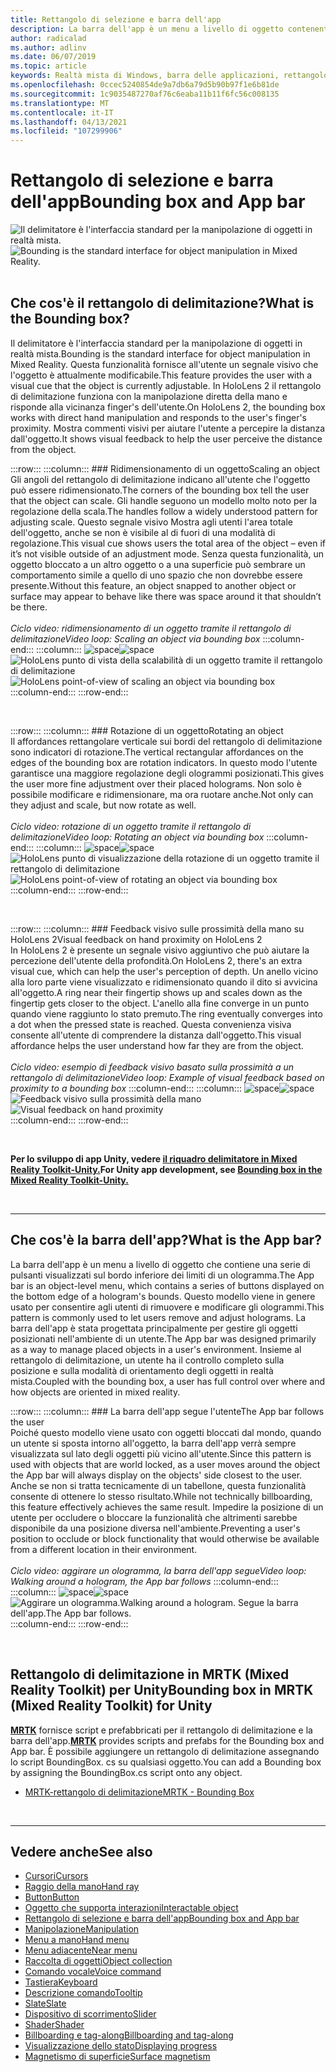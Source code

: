 ```yaml
---
title: Rettangolo di selezione e barra dell'app
description: La barra dell'app è un menu a livello di oggetto contenente una serie di pulsanti visualizzati sul bordo inferiore dei limiti di un ologramma.
author: radicalad
ms.author: adlinv
ms.date: 06/07/2019
ms.topic: article
keywords: Realtà mista di Windows, barra delle applicazioni, rettangolo di delimitazione, cuffie per realtà mista, auricolare di realtà mista di Windows, headset di realtà virtuale, HoloLens, MRTK, Toolkit realtà mista
ms.openlocfilehash: 0ccec5240854de9a7db6a79d5b90b97f1e6b81de
ms.sourcegitcommit: 1c9035487270af76c6eaba11b11f6fc56c008135
ms.translationtype: MT
ms.contentlocale: it-IT
ms.lasthandoff: 04/13/2021
ms.locfileid: "107299906"
---
```

# <a name="bounding-box-and-app-bar"></a><span data-ttu-id="42748-104">Rettangolo di selezione e barra dell'app</span><span class="sxs-lookup"><span data-stu-id="42748-104">Bounding box and App bar</span></span>
<span data-ttu-id="42748-105">![Il delimitatore è l'interfaccia standard per la manipolazione di oggetti in realtà mista.](images/UX_Hero_BoundingBox.jpg)</span><span class="sxs-lookup"><span data-stu-id="42748-105">![Bounding is the standard interface for object manipulation in Mixed Reality.](images/UX_Hero_BoundingBox.jpg)</span></span><br>
<br>

## <a name="what-is-the-bounding-box"></a><span data-ttu-id="42748-106">Che cos'è il rettangolo di delimitazione?</span><span class="sxs-lookup"><span data-stu-id="42748-106">What is the Bounding box?</span></span>

<span data-ttu-id="42748-107">Il delimitatore è l'interfaccia standard per la manipolazione di oggetti in realtà mista.</span><span class="sxs-lookup"><span data-stu-id="42748-107">Bounding is the standard interface for object manipulation in Mixed Reality.</span></span> <span data-ttu-id="42748-108">Questa funzionalità fornisce all'utente un segnale visivo che l'oggetto è attualmente modificabile.</span><span class="sxs-lookup"><span data-stu-id="42748-108">This feature provides the user with a visual cue that the object is currently adjustable.</span></span> <span data-ttu-id="42748-109">In HoloLens 2 il rettangolo di delimitazione funziona con la manipolazione diretta della mano e risponde alla vicinanza finger's dell'utente.</span><span class="sxs-lookup"><span data-stu-id="42748-109">On HoloLens 2, the bounding box works with direct hand manipulation and responds to the user's finger's proximity.</span></span> <span data-ttu-id="42748-110">Mostra commenti visivi per aiutare l'utente a percepire la distanza dall'oggetto.</span><span class="sxs-lookup"><span data-stu-id="42748-110">It shows visual feedback to help the user perceive the distance from the object.</span></span>

:::row:::
    :::column:::
        ### <a name="scaling-an-objectbr"></a><span data-ttu-id="42748-111">Ridimensionamento di un oggetto</span><span class="sxs-lookup"><span data-stu-id="42748-111">Scaling an object</span></span><br>
        <span data-ttu-id="42748-112">Gli angoli del rettangolo di delimitazione indicano all'utente che l'oggetto può essere ridimensionato.</span><span class="sxs-lookup"><span data-stu-id="42748-112">The corners of the bounding box tell the user that the object can scale.</span></span> <span data-ttu-id="42748-113">Gli handle seguono un modello molto noto per la regolazione della scala.</span><span class="sxs-lookup"><span data-stu-id="42748-113">The handles follow a widely understood pattern for adjusting scale.</span></span> <span data-ttu-id="42748-114">Questo segnale visivo Mostra agli utenti l'area totale dell'oggetto, anche se non è visibile al di fuori di una modalità di regolazione.</span><span class="sxs-lookup"><span data-stu-id="42748-114">This visual cue shows users the total area of the object – even if it’s not visible outside of an adjustment mode.</span></span> <span data-ttu-id="42748-115">Senza questa funzionalità, un oggetto bloccato a un altro oggetto o a una superficie può sembrare un comportamento simile a quello di uno spazio che non dovrebbe essere presente.</span><span class="sxs-lookup"><span data-stu-id="42748-115">Without this feature, an object snapped to another object or surface may appear to behave like there was space around it that shouldn’t be there.</span></span><br>
        <br>
        <span data-ttu-id="42748-116">*Ciclo video: ridimensionamento di un oggetto tramite il rettangolo di delimitazione*</span><span class="sxs-lookup"><span data-stu-id="42748-116">*Video loop: Scaling an object via bounding box*</span></span>
    :::column-end:::
        :::column:::
        <span data-ttu-id="42748-117">![space](images/spacer-20x582.png)</span><span class="sxs-lookup"><span data-stu-id="42748-117">![space](images/spacer-20x582.png)</span></span><br>
       <span data-ttu-id="42748-118">![HoloLens punto di vista della scalabilità di un oggetto tramite il rettangolo di delimitazione](images/HoloLens2_BoundingBox.gif)</span><span class="sxs-lookup"><span data-stu-id="42748-118">![HoloLens point-of-view of scaling an object via bounding box](images/HoloLens2_BoundingBox.gif)</span></span><br>
    :::column-end:::
:::row-end:::

<br>

:::row:::
    :::column:::
        ### <a name="rotating-an-objectbr"></a><span data-ttu-id="42748-119">Rotazione di un oggetto</span><span class="sxs-lookup"><span data-stu-id="42748-119">Rotating an object</span></span><br>
        <span data-ttu-id="42748-120">Il affordances rettangolare verticale sui bordi del rettangolo di delimitazione sono indicatori di rotazione.</span><span class="sxs-lookup"><span data-stu-id="42748-120">The vertical rectangular affordances on the edges of the bounding box are rotation indicators.</span></span> <span data-ttu-id="42748-121">In questo modo l'utente garantisce una maggiore regolazione degli ologrammi posizionati.</span><span class="sxs-lookup"><span data-stu-id="42748-121">This gives the user more fine adjustment over their placed holograms.</span></span> <span data-ttu-id="42748-122">Non solo è possibile modificare e ridimensionare, ma ora ruotare anche.</span><span class="sxs-lookup"><span data-stu-id="42748-122">Not only can they adjust and scale, but now rotate as well.</span></span><br>
        <br>
        <span data-ttu-id="42748-123">*Ciclo video: rotazione di un oggetto tramite il rettangolo di delimitazione*</span><span class="sxs-lookup"><span data-stu-id="42748-123">*Video loop: Rotating an object via bounding box*</span></span>
    :::column-end:::
        :::column:::
        <span data-ttu-id="42748-124">![space](images/spacer-20x582.png)</span><span class="sxs-lookup"><span data-stu-id="42748-124">![space](images/spacer-20x582.png)</span></span><br>
       <span data-ttu-id="42748-125">![HoloLens punto di visualizzazione della rotazione di un oggetto tramite il rettangolo di delimitazione](images/HoloLens2_BoundingBox_Rotate.gif)</span><span class="sxs-lookup"><span data-stu-id="42748-125">![HoloLens point-of-view of rotating an object via bounding box](images/HoloLens2_BoundingBox_Rotate.gif)</span></span><br>
    :::column-end:::
:::row-end:::

<br>

:::row:::
    :::column:::
        ### <a name="visual-feedback-on-hand-proximity-on-hololens-2br"></a><span data-ttu-id="42748-126">Feedback visivo sulle prossimità della mano su HoloLens 2</span><span class="sxs-lookup"><span data-stu-id="42748-126">Visual feedback on hand proximity on HoloLens 2</span></span><br>
        <span data-ttu-id="42748-127">In HoloLens 2 è presente un segnale visivo aggiuntivo che può aiutare la percezione dell'utente della profondità.</span><span class="sxs-lookup"><span data-stu-id="42748-127">On HoloLens 2, there's an extra visual cue, which can help the user's perception of depth.</span></span> <span data-ttu-id="42748-128">Un anello vicino alla loro parte viene visualizzato e ridimensionato quando il dito si avvicina all'oggetto.</span><span class="sxs-lookup"><span data-stu-id="42748-128">A ring near their fingertip shows up and scales down as the fingertip gets closer to the object.</span></span> <span data-ttu-id="42748-129">L'anello alla fine converge in un punto quando viene raggiunto lo stato premuto.</span><span class="sxs-lookup"><span data-stu-id="42748-129">The ring eventually converges into a dot when the pressed state is reached.</span></span> <span data-ttu-id="42748-130">Questa convenienza visiva consente all'utente di comprendere la distanza dall'oggetto.</span><span class="sxs-lookup"><span data-stu-id="42748-130">This visual affordance helps the user understand how far they are from the object.</span></span><br>
        <br>
        <span data-ttu-id="42748-131">*Ciclo video: esempio di feedback visivo basato sulla prossimità a un rettangolo di delimitazione*</span><span class="sxs-lookup"><span data-stu-id="42748-131">*Video loop: Example of visual feedback based on proximity to a bounding box*</span></span>
    :::column-end:::
        :::column:::
        <span data-ttu-id="42748-132">![space](images/spacer-20x582.png)</span><span class="sxs-lookup"><span data-stu-id="42748-132">![space](images/spacer-20x582.png)</span></span><br>
       <span data-ttu-id="42748-133">![Feedback visivo sulla prossimità della mano](images/HoloLens2_Proximity.gif)</span><span class="sxs-lookup"><span data-stu-id="42748-133">![Visual feedback on hand proximity](images/HoloLens2_Proximity.gif)</span></span><br>
    :::column-end:::
:::row-end:::

<br>

<span data-ttu-id="42748-134">**Per lo sviluppo di app Unity, vedere [il riquadro delimitatore in Mixed Reality Toolkit-Unity.](https://microsoft.github.io/MixedRealityToolkit-Unity/Documentation/README_BoundingBox.html)**</span><span class="sxs-lookup"><span data-stu-id="42748-134">**For Unity app development, see [Bounding box in the Mixed Reality Toolkit-Unity.](https://microsoft.github.io/MixedRealityToolkit-Unity/Documentation/README_BoundingBox.html)**</span></span>

<br>

---

## <a name="what-is-the-app-bar"></a><span data-ttu-id="42748-135">Che cos'è la barra dell'app?</span><span class="sxs-lookup"><span data-stu-id="42748-135">What is the App bar?</span></span>

<span data-ttu-id="42748-136">La barra dell'app è un menu a livello di oggetto che contiene una serie di pulsanti visualizzati sul bordo inferiore dei limiti di un ologramma.</span><span class="sxs-lookup"><span data-stu-id="42748-136">The App bar is an object-level menu, which contains a series of buttons displayed on the bottom edge of a hologram's bounds.</span></span> <span data-ttu-id="42748-137">Questo modello viene in genere usato per consentire agli utenti di rimuovere e modificare gli ologrammi.</span><span class="sxs-lookup"><span data-stu-id="42748-137">This pattern is commonly used to let users remove and adjust holograms.</span></span> <span data-ttu-id="42748-138">La barra dell'app è stata progettata principalmente per gestire gli oggetti posizionati nell'ambiente di un utente.</span><span class="sxs-lookup"><span data-stu-id="42748-138">The App bar was designed primarily as a way to manage placed objects in a user's environment.</span></span> <span data-ttu-id="42748-139">Insieme al rettangolo di delimitazione, un utente ha il controllo completo sulla posizione e sulla modalità di orientamento degli oggetti in realtà mista.</span><span class="sxs-lookup"><span data-stu-id="42748-139">Coupled with the bounding box, a user has full control over where and how objects are oriented in mixed reality.</span></span>

:::row:::
    :::column:::
        ### <a name="the-app-bar-follows-the-userbr"></a><span data-ttu-id="42748-140">La barra dell'app segue l'utente</span><span class="sxs-lookup"><span data-stu-id="42748-140">The App bar follows the user</span></span><br>
        <span data-ttu-id="42748-141">Poiché questo modello viene usato con oggetti bloccati dal mondo, quando un utente si sposta intorno all'oggetto, la barra dell'app verrà sempre visualizzata sul lato degli oggetti più vicino all'utente.</span><span class="sxs-lookup"><span data-stu-id="42748-141">Since this pattern is used with objects that are world locked, as a user moves around the object the App bar will always display on the objects' side closest to the user.</span></span> <span data-ttu-id="42748-142">Anche se non si tratta tecnicamente di un tabellone, questa funzionalità consente di ottenere lo stesso risultato.</span><span class="sxs-lookup"><span data-stu-id="42748-142">While not technically billboarding, this feature effectively achieves the same result.</span></span> <span data-ttu-id="42748-143">Impedire la posizione di un utente per occludere o bloccare la funzionalità che altrimenti sarebbe disponibile da una posizione diversa nell'ambiente.</span><span class="sxs-lookup"><span data-stu-id="42748-143">Preventing a user's position to occlude or block functionality that would otherwise be available from a different location in their environment.</span></span> <br>
        <br>
        <span data-ttu-id="42748-144">*Ciclo video: aggirare un ologramma, la barra dell'app segue*</span><span class="sxs-lookup"><span data-stu-id="42748-144">*Video loop: Walking around a hologram, the App bar follows*</span></span>
    :::column-end:::
        :::column:::
        <span data-ttu-id="42748-145">![space](images/spacer-20x582.png)</span><span class="sxs-lookup"><span data-stu-id="42748-145">![space](images/spacer-20x582.png)</span></span><br>
       <span data-ttu-id="42748-146">![Aggirare un ologramma.</span><span class="sxs-lookup"><span data-stu-id="42748-146">![Walking around a hologram.</span></span> <span data-ttu-id="42748-147">Segue la barra dell'app.](images/HoloLens2_AppBarFollowing.gif)</span><span class="sxs-lookup"><span data-stu-id="42748-147">The App bar follows.](images/HoloLens2_AppBarFollowing.gif)</span></span><br>
    :::column-end:::
:::row-end:::

<br>


## <a name="bounding-box-in-mrtk-mixed-reality-toolkit-for-unity"></a><span data-ttu-id="42748-148">Rettangolo di delimitazione in MRTK (Mixed Reality Toolkit) per Unity</span><span class="sxs-lookup"><span data-stu-id="42748-148">Bounding box in MRTK (Mixed Reality Toolkit) for Unity</span></span>
<span data-ttu-id="42748-149">**[MRTK](https://github.com/Microsoft/MixedRealityToolkit-Unity)** fornisce script e prefabbricati per il rettangolo di delimitazione e la barra dell'app.</span><span class="sxs-lookup"><span data-stu-id="42748-149">**[MRTK](https://github.com/Microsoft/MixedRealityToolkit-Unity)** provides scripts and prefabs for the Bounding box and App bar.</span></span> <span data-ttu-id="42748-150">È possibile aggiungere un rettangolo di delimitazione assegnando lo script BoundingBox. cs su qualsiasi oggetto.</span><span class="sxs-lookup"><span data-stu-id="42748-150">You can add a Bounding box by assigning the BoundingBox.cs script onto any object.</span></span>

* [<span data-ttu-id="42748-151">MRTK-rettangolo di delimitazione</span><span class="sxs-lookup"><span data-stu-id="42748-151">MRTK - Bounding Box</span></span>](https://docs.microsoft.com/windows/mixed-reality/mrtk-unity/features/ux-building-blocks/bounding-box)


<br>

---


## <a name="see-also"></a><span data-ttu-id="42748-152">Vedere anche</span><span class="sxs-lookup"><span data-stu-id="42748-152">See also</span></span>

* [<span data-ttu-id="42748-153">Cursori</span><span class="sxs-lookup"><span data-stu-id="42748-153">Cursors</span></span>](cursors.md)
* [<span data-ttu-id="42748-154">Raggio della mano</span><span class="sxs-lookup"><span data-stu-id="42748-154">Hand ray</span></span>](point-and-commit.md)
* [<span data-ttu-id="42748-155">Button</span><span class="sxs-lookup"><span data-stu-id="42748-155">Button</span></span>](button.md)
* [<span data-ttu-id="42748-156">Oggetto che supporta interazioni</span><span class="sxs-lookup"><span data-stu-id="42748-156">Interactable object</span></span>](interactable-object.md)
* [<span data-ttu-id="42748-157">Rettangolo di selezione e barra dell'app</span><span class="sxs-lookup"><span data-stu-id="42748-157">Bounding box and App bar</span></span>](app-bar-and-bounding-box.md)
* [<span data-ttu-id="42748-158">Manipolazione</span><span class="sxs-lookup"><span data-stu-id="42748-158">Manipulation</span></span>](direct-manipulation.md)
* [<span data-ttu-id="42748-159">Menu a mano</span><span class="sxs-lookup"><span data-stu-id="42748-159">Hand menu</span></span>](hand-menu.md)
* [<span data-ttu-id="42748-160">Menu adiacente</span><span class="sxs-lookup"><span data-stu-id="42748-160">Near menu</span></span>](near-menu.md)
* [<span data-ttu-id="42748-161">Raccolta di oggetti</span><span class="sxs-lookup"><span data-stu-id="42748-161">Object collection</span></span>](object-collection.md)
* [<span data-ttu-id="42748-162">Comando vocale</span><span class="sxs-lookup"><span data-stu-id="42748-162">Voice command</span></span>](voice-input.md)
* [<span data-ttu-id="42748-163">Tastiera</span><span class="sxs-lookup"><span data-stu-id="42748-163">Keyboard</span></span>](keyboard.md)
* [<span data-ttu-id="42748-164">Descrizione comando</span><span class="sxs-lookup"><span data-stu-id="42748-164">Tooltip</span></span>](tooltip.md)
* [<span data-ttu-id="42748-165">Slate</span><span class="sxs-lookup"><span data-stu-id="42748-165">Slate</span></span>](slate.md)
* [<span data-ttu-id="42748-166">Dispositivo di scorrimento</span><span class="sxs-lookup"><span data-stu-id="42748-166">Slider</span></span>](slider.md)
* [<span data-ttu-id="42748-167">Shader</span><span class="sxs-lookup"><span data-stu-id="42748-167">Shader</span></span>](shader.md)
* [<span data-ttu-id="42748-168">Billboarding e tag-along</span><span class="sxs-lookup"><span data-stu-id="42748-168">Billboarding and tag-along</span></span>](billboarding-and-tag-along.md)
* [<span data-ttu-id="42748-169">Visualizzazione dello stato</span><span class="sxs-lookup"><span data-stu-id="42748-169">Displaying progress</span></span>](progress.md)
* [<span data-ttu-id="42748-170">Magnetismo di superficie</span><span class="sxs-lookup"><span data-stu-id="42748-170">Surface magnetism</span></span>](surface-magnetism.md)
